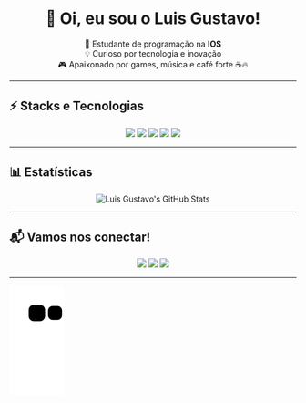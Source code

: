 <h1 align="center">👋 Oi, eu sou o Luis Gustavo!</h1>

<p align="center">
  🚀 Estudante de programação na <strong>IOS</strong><br>
  💡 Curioso por tecnologia e inovação<br>
  🎮 Apaixonado por games, música e café forte ☕🔥
</p>

---

## ⚡ **Stacks e Tecnologias**

<p align="center">
  <img src="https://img.shields.io/badge/-JavaScript-F7DF1E?style=for-the-badge&logo=javascript&logoColor=black"/>
  <img src="https://img.shields.io/badge/-TypeScript-007ACC?style=for-the-badge&logo=typescript&logoColor=white"/>
  <img src="https://img.shields.io/badge/-React-61DAFB?style=for-the-badge&logo=react&logoColor=black"/>
  <img src="https://img.shields.io/badge/-HTML5-E34F26?style=for-the-badge&logo=html5&logoColor=white"/>
  <img src="https://img.shields.io/badge/-CSS3-1572B6?style=for-the-badge&logo=css3&logoColor=white"/>
</p>

---

## 📊 **Estatísticas**

<p align="center">
  <img src="https://github-readme-stats.vercel.app/api?username=LuisGustavoF&theme=tokyonight&show_icons=true" alt="Luis Gustavo's GitHub Stats" />
</p>

---

## 📬 **Vamos nos conectar!**

<p align="center">
  <a href="https://www.instagram.com/luisgfont/"><img src="https://img.shields.io/badge/Instagram-DD2A7B?style=for-the-badge&logo=instagram&logoColor=white"></a>
  <a href="https://www.linkedin.com/in/luis-gustavo-888248222/"><img src="https://img.shields.io/badge/LinkedIn-0A66C2?style=for-the-badge&logo=linkedin&logoColor=white"></a>
  <a href="https://www.twitch.tv/luisthemito"><img src="https://img.shields.io/badge/Twitch-9146FF?style=for-the-badge&logo=twitch&logoColor=white"></a>
</p>

---

![Snake animation](https://github.com/rafaballerini/rafaballerini/blob/output/github-contribution-grid-snake.svg)
